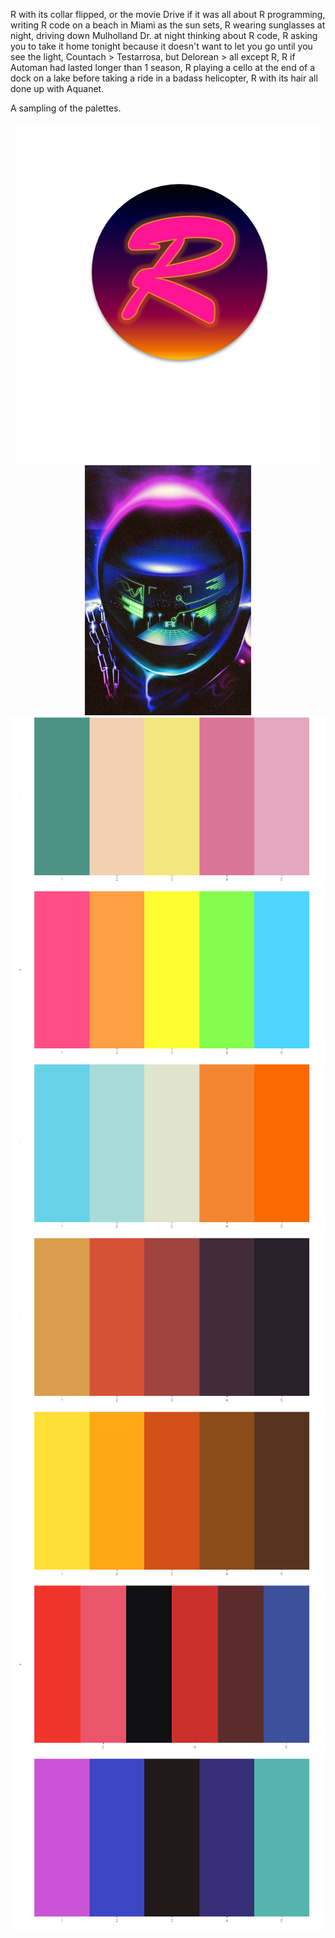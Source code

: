 
R with its collar flipped, or the movie Drive if it was all about R programming, 
  writing R code on a beach in Miami as the sun sets, R wearing sunglasses at night, 
  driving down Mulholland Dr. at night thinking about R code, 
  R asking you to take it home tonight because it doesn't want to let you go until you see the light, 
  Countach > Testarrosa, but Delorean > all except R, R if Automan had lasted longer than 1 season, 
  R playing a cello at the end of a dock on a lake before taking a ride in a badass helicopter, 
  R with its hair all done up with Aquanet.



A sampling of the palettes.

<img src="img/198R_1.png" style="display:block; margin: 0 auto;">
<img src="img/Destination_R.png" style="display:block; margin: 0 auto;" height=400px>
<img src="img/sonny.png" style="display:block; margin: 0 auto;">
<img src="img/malibu.png" style="display:block; margin: 0 auto;">
<img src="img/miami1.png" style="display:block; margin: 0 auto;">
<img src="img/sunset2.png" style="display:block; margin: 0 auto;">
<img src="img/seventies_aint_done_yet.png" style="display:block; margin: 0 auto;">
<img src="img/cobra.png" style="display:block; margin: 0 auto;">
<img src="img/electronic_night.png" style="display:block; margin: 0 auto;">


